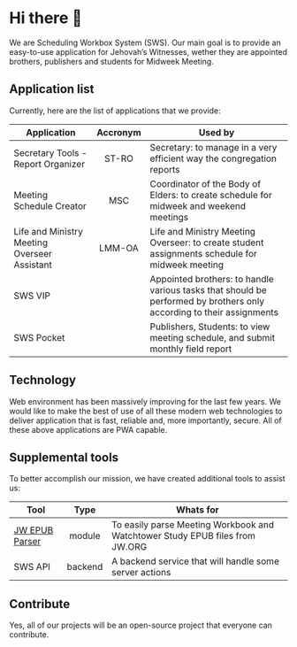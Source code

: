 # Hi there 👋

We are Scheduling Workbox System (SWS). Our main goal is to provide an easy-to-use application for Jehovah’s Witnesses, wether they are appointed brothers, publishers and students for Midweek Meeting.

## Application list

Currently, here are the list of applications that we provide:

| Application                                   | Accronym  | Used by |
| --------------------------------------------- | :-------: | ------- |
| Secretary Tools - Report Organizer            | ST-RO     | Secretary: to manage in a very efficient way the congregation reports |
| Meeting Schedule Creator                      | MSC       | Coordinator of the Body of Elders: to create schedule for midweek and weekend meetings |
| Life and Ministry Meeting Overseer Assistant  | LMM-OA    | Life and Ministry Meeting Overseer: to create student assignments schedule for midweek meeting |
| SWS VIP                                       |           | Appointed brothers: to handle various tasks that should be performed by brothers only according to their assignments |
| SWS Pocket                                    |           | Publishers, Students: to view meeting schedule, and submit monthly field report |

## Technology

Web environment has been massively improving for the last few years. We would like to make the best of use of all these modern web technologies to deliver application that is fast, reliable and, more importantly, secure. All of these above applications are PWA capable.

## Supplemental tools

To better accomplish our mission, we have created additional tools to assist us:

| Tool           | Type    | Whats for |
| -------------- | :-----: | --------- |
| [JW EPUB Parser](https://github.com/sws2apps/jw-epub-parser#readme) | module  | To easily parse Meeting Workbook and Watchtower Study EPUB files from JW.ORG |
| SWS API        | backend | A backend service that will handle some server actions |

## Contribute

Yes, all of our projects will be an open-source project that everyone can contribute.
